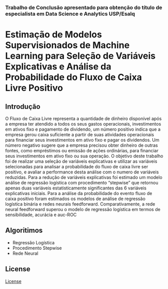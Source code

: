### Trabalho de Conclusão apresentado para obtenção do título de especialista em Data Science e Analytics USP/Esalq

# Estimação de Modelos Supervisionados de Machine Learning para Seleção de Variáveis Explicativas e Análise da Probabilidade do Fluxo de Caixa Livre Positivo

## Introdução

O Fluxo de Caixa Livre representa a quantidade de dinheiro disponível após a empresa ter atendido a todos os seus gastos operacionais, investimentos em ativos fixo e pagamento de dividendo, um número positivo indica que a empresa gerou caixa suficiente a partir de suas atividades operacionais para financiar seus investimentos em ativo fixo e pagar os dividendos. Um número negativo sugere que a empresa precisou obter dinheiro de outras fontes, como empréstimos ou emissão de ações ordinárias, para financiar seus investimentos em ativo fixo ou sua operação. O objetivo deste trabalho foi de realizar uma seleção de variáveis explicativas e utilizar as variáveis selecionadas para analisar a probabilidade do fluxo de caixa livre ser positivo, e avaliar a performance desta análise com o numero de variáveis reduzidas. Para a redução de variáveis explicativas foi estimado um modelo análise de regressão logística com procedimento “stepwise” que retornou apenas duas variáveis estatisticamente significantes das 6 variáveis explicativas iniciais. Para a análise da probabilidade do evento fluxo de caixa positivo foram estimados os modelos de análise de regressão logística binária e redes neurais feedforward.  Comparativamente, a rede neural feedforward superou o modelo de regressão logística em termos de sensibilidade, acurácia e auc-ROC

## Algoritimos

* Regressão Logística
* Procedimento Stepwise
* Rede Neural

## License

[License]

[LICENSE]: https://github.com/dyuwagoya/tcc_data_science/blob/main/LICENSE
